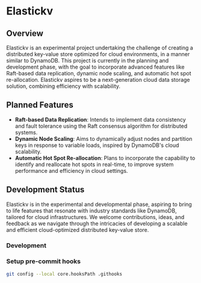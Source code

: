 # Elastickv

## Overview
Elastickv is an experimental project undertaking the challenge of creating a distributed key-value store optimized for cloud environments, in a manner similar to DynamoDB. This project is currently in the planning and development phase, with the goal to incorporate advanced features like Raft-based data replication, dynamic node scaling, and automatic hot spot re-allocation. Elastickv aspires to be a next-generation cloud data storage solution, combining efficiency with scalability.

## Planned Features
- **Raft-based Data Replication**: Intends to implement data consistency and fault tolerance using the Raft consensus algorithm for distributed systems.
- **Dynamic Node Scaling**: Aims to dynamically adjust nodes and partition keys in response to variable loads, inspired by DynamoDB's cloud scalability.
- **Automatic Hot Spot Re-allocation**: Plans to incorporate the capability to identify and reallocate hot spots in real-time, to improve system performance and efficiency in cloud settings.

## Development Status
Elastickv is in the experimental and developmental phase, aspiring to bring to life features that resonate with industry standards like DynamoDB, tailored for cloud infrastructures. We welcome contributions, ideas, and feedback as we navigate through the intricacies of developing a scalable and efficient cloud-optimized distributed key-value store.



### Development


### Setup pre-commit hooks
```bash
git config --local core.hooksPath .githooks
```
